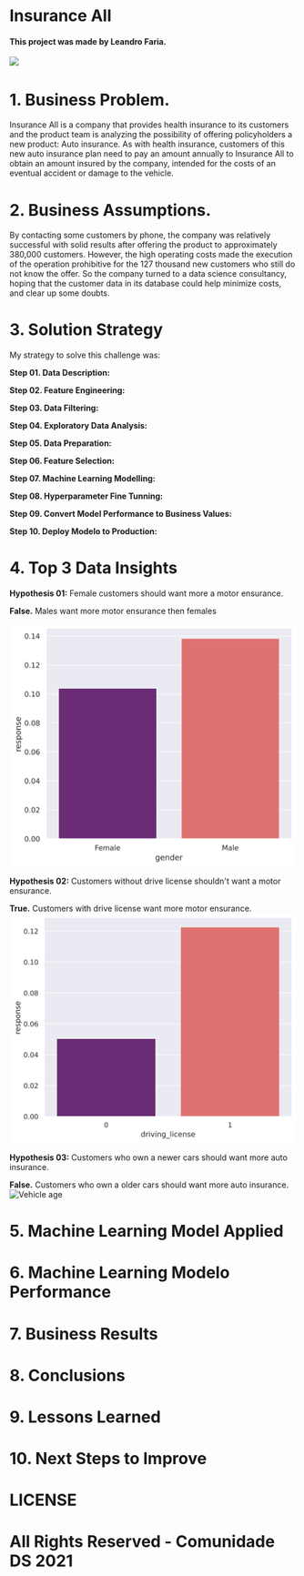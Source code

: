 # Insurance All

#### This project was made by Leandro Faria.

![](https://img.freepik.com/fotos-gratis/jovem-bonito-abracando-um-carro-em-uma-sala-de-exposicoes_1303-20419.jpg?t=st=1646828377~exp=1646828977~hmac=035f6e01e73390ca11f61cdcb845fb311603af16ebb5819df84eb82ec54a58d3&w=1380)

# 1. Business Problem.

Insurance All is a company that provides health insurance to its customers and the product team is analyzing the possibility of offering policyholders a new product: Auto insurance. As with health insurance, customers of this new auto insurance plan need to pay an amount annually to Insurance All to obtain an amount insured by the company, intended for the costs of an eventual accident or damage to the vehicle.

# 2. Business Assumptions.
By contacting some customers by phone, the company was relatively successful with solid results after offering the product to approximately 380,000 customers. However, the high operating costs made the execution of the operation prohibitive for the 127 thousand new customers who still do not know the offer. So the company turned to a data science consultancy, hoping that the customer data in its database could help minimize costs, and clear up some doubts.


# 3. Solution Strategy

My strategy to solve this challenge was:

**Step 01. Data Description:**

**Step 02. Feature Engineering:**

**Step 03. Data Filtering:**

**Step 04. Exploratory Data Analysis:**

**Step 05. Data Preparation:**

**Step 06. Feature Selection:**

**Step 07. Machine Learning Modelling:**

**Step 08. Hyperparameter Fine Tunning:**

**Step 09. Convert Model Performance to Business Values:**

**Step 10. Deploy Modelo to Production:**

# 4. Top 3 Data Insights

**Hypothesis 01:** Female customers should want more a motor ensurance. 

**False.** Males want more motor ensurance then females

![Gender](/references/GenderXResponse.png)

**Hypothesis 02:** Customers without drive license shouldn't want a motor ensurance.

**True.** Customers with drive license want more motor ensurance.
![Driving License](/references/Driving_licenseXResponse.png)

**Hypothesis 03:** Customers who own a newer cars should want more auto insurance.

**False.** Customers who own a older cars should want more auto insurance.
![Vehicle age](/references/Vehicle_age_scalerXResponse.png)

# 5. Machine Learning Model Applied

# 6. Machine Learning Modelo Performance

# 7. Business Results

# 8. Conclusions

# 9. Lessons Learned

# 10. Next Steps to Improve

# LICENSE

# All Rights Reserved - Comunidade DS 2021
